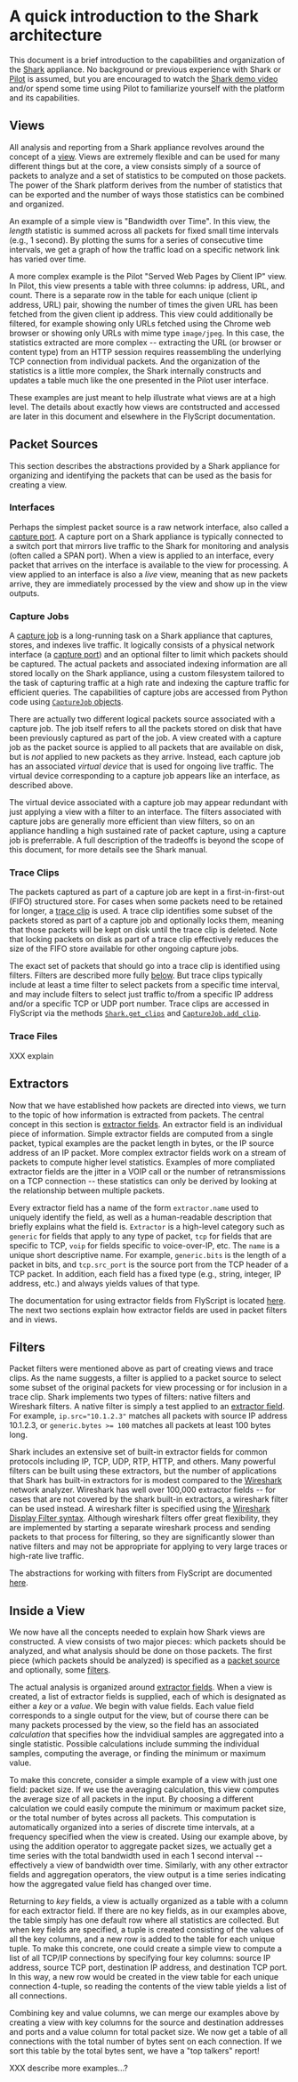A quick introduction to the Shark architecture
==============================================

This document is a brief introduction to the capabilities and
organization of the [Shark](glossary.html#shark) appliance.
No background or previous experience with Shark or
[Pilot](glossar.htmly#pilot)
is assumed, but you are encouraged to watch the
[Shark demo video](http://www.riverbed.com/us/media/demos_videos/product_demos/cascade_introduction.php)
and/or spend some time using Pilot to familiarize yourself with
the platform and its capabilities.

Views
-----

All analysis and reporting from a Shark appliance revolves around
the concept of a [view](glossary.html#view).
Views are extremely flexible and can be used for many different things
but at the core, a view consists simply of a source of packets to analyze
and a set of statistics to be computed on those packets.
The power of the Shark platform derives from the number of statistics
that can be exported and the number of ways those statistics can be
combined and organized.

An example of a simple view is "Bandwidth over Time".
In this view, the *length* statistic is summed across all packets
for fixed small time intervals (e.g., 1 second).
By plotting the sums for a series of consecutive time intervals,
we get a graph of how the traffic load on a specific network link
has varied over time.

A more complex example is the
Pilot "Served Web Pages by Client IP" view.
In Pilot, this view presents a table with three columns: ip address,
URL, and count.
There is a separate row in the table for each unique
(client ip address, URL) pair, showing the number of times the given
URL has been fetched from the given client ip address.
This view could additionally be filtered,
for example showing only URLs fetched using the Chrome web browser
or showing only URLs with mime type `image/jpeg`.
In this case, the statistics extracted are more complex --
extracting the URL (or browser or content type) from an HTTP session
requires reassembling the underlying TCP connection from individual packets.
And the organization of the statistics is a little more complex,
the Shark internally constructs and updates a table much like the
one presented in the Pilot user interface.

These examples are just meant to help illustrate what views are
at a high level.
The details about exactly how views are contstructed and accessed
are later in this document and elsewhere in the FlyScript documentation.

<a id="sources"></a>

Packet Sources
--------------

This section describes the abstractions provided by a Shark appliance
for organizing and identifying the packets that can be used as the basis
for creating a view.

### Interfaces

Perhaps the simplest packet source is a raw network interface,
also called a [capture port](glossary.html#captureport).
A capture port on a Shark appliance is typically connected to a
switch port that mirrors live traffic to the Shark for monitoring
and analysis (often called a SPAN port).
When a view is applied to an interface, every packet that arrives
on the interface is available to the view for processing.
A view applied to an interface is also a *live* view,
meaning that as new packets arrive, they are immediately
processed by the view and show up in the view outputs.


### Capture Jobs

A [capture job](glossary.html#capturejob) is a long-running task
on a Shark appliance
that captures, stores, and indexes live traffic.
It logically consists of a physical network interface
(a [capture port](glossary.html#captureport)) and an optional filter
to limit which packets should be captured.
The actual packets and associated indexing information are all
stored locally on the Shark appliance, using a custom filesystem
tailored to the task of capturing traffic at a high rate and indexing
the capture traffic for efficient queries.
The capabilities of capture jobs are accessed from Python code
using [`CaptureJob` objects](shark.html#capturejobobjects).

There are actually two different logical packets source associated with
a capture job.
The job itself refers to all the packets stored on disk that
have been previously captured as part of the job.
A view created with a capture job as the packet source is applied to all
packets that are available on disk, but is *not* applied to new
packets as they arrive.
Instead, each capture job has an associated *virtual device*
that is used for ongoing live traffic.
The virtual device corresponding to a capture job appears
like an interface, as described above.

The virtual device associated with a capture job may appear redundant
with just applying a view with a filter to an interface.
The filters associated with capture jobs are generally more efficient
than view filters, so on an appliance handling a high sustained
rate of packet capture, using a capture job is preferrable.
A full description of the tradeoffs is beyond the scope of this
document, for more details see the Shark manual.


### Trace Clips

The packets captured as part of a capture job are kept in a
first-in-first-out (FIFO) structured store.  For cases when some
packets need to be retained for longer, a
[trace clip](glossary.html#traceclip) is used.
A trace clip identifies some subset of the packets stored as part
of a capture job and optionally locks them, meaning that those packets
will be kept on disk until the trace clip is deleted.  Note that
locking packets on disk as part of a trace clip effectively reduces
the size of the FIFO store available for other ongoing capture jobs.

The exact set of packets that should go into a trace clip is identified
using filters.  Filters are described more fully [below](#filters).
But trace clips typically include at least a time filter to select
packets from a specific time interval, and may include filters to
select just traffic to/from a specific IP address and/or
a specific TCP or UDP port number.
Trace clips are accessed in FlyScript via the
methods
[`Shark.get_clips`](shark.html#method_rvbd_shark_Shark_get_clips)
and
[`CaptureJob.add_clip`](shark.html#method_rvbd_shark__source_CaptureJob_add_clip).

### Trace Files

XXX explain

<a id="extractors"></a>

Extractors
----------

Now that we have established how packets are directed into views,
we turn to the topic of how information is extracted from packets.
The central concept in this section is
[extractor fields](glossary.html#extractorfield).
An extractor field is an individual piece of information.
Simple extractor fields are computed from a single packet,
typical examples are the packet length in bytes,
or the IP source address of an IP packet.
More complex extractor fields work on a stream of packets
to compute higher level statistics.
Examples of more compliated extractor fields are the jitter
in a VOIP call or the number of retransmissions on a TCP connection --
these statistics can only be derived by looking at the relationship
between multiple packets.

Every extractor field has a name of the form
`extractor.name` used to uniquely identify the field,
as well as a human-readable description that briefly explains
what the field is.
`Extractor` is a high-level category such as
`generic` for fields that apply to any type of packet,
`tcp` for fields that are specific to TCP,
`voip` for fields specific to voice-over-IP, etc.
The `name` is a unique short descriptive name.
For example, `generic.bits` is the length of a packet in bits,
and `tcp.src_port` is the source port from the TCP header
of a TCP packet.
In addition, each field has a fixed type
(e.g., string, integer, IP address, etc.) and always yields
values of that type.

The documentation for using extractor fields from FlyScript is
located [here](shark.html#extractorobjects).
The next two sections explain how extractor fields are used
in packet filters and in views.

<a id="filters"></a>

Filters
-------

Packet filters were mentioned above as part of creating views and
trace clips.
As the name suggests, a filter is applied to a packet source to
select some subset of the original packets for view processing or
for inclusion in a trace clip.
Shark implements two types of filters: native filters and Wireshark filters.
A native filter is simply a test applied to an
[extractor field](#extractors).
For example, `ip.src="10.1.2.3"` matches all packets
with source IP address 10.1.2.3, or
`generic.bytes >= 100` matches all packets at least 100 bytes long.

Shark includes an extensive set of built-in extractor fields for
common protocols including IP, TCP, UDP, RTP, HTTP, and others.
Many powerful filters can be built using these extractors, but the
number of applications that Shark has built-in extractors for is
modest compared to the 
[Wireshark](http://www.wireshark.org) network analyzer.
Wireshark has well over 100,000 extractor fields -- for cases that
are not covered by the shark built-in extractors,
a wireshark filter can be used instead.
A wireshark filter is specified using the
[Wireshark Display Filter syntax](http://www.wireshark.org/docs/dfref/).
Although wireshark filters offer great flexibility,
they are implemented by starting a separate wireshark process and
sending packets to that process for filtering, so they are significantly
slower than native filters and may not be appropriate for applying to
very large traces or high-rate live traffic.


The abstractions for working with filters from FlyScript are
documented [here](XXX).

<a id="insideview"></a>

Inside a View
-------------

We now have all the concepts needed to explain how Shark views
are constructed.
A view consists of two major pieces:
which packets should be analyzed,
and what analysis should be done on those packets.
The first piece (which packets should be analyzed) is specified
as a [packet source](#sources) and optionally, some [filters](#filters).

The actual analysis is organized around [extractor fields](#extractors).
When a view is created, a list of extractor fields is supplied,
each of which is designated as either a *key* or a *value*.
We begin with value fields.
Each value field corresponds to a single output for the view,
but of course there can be many packets processed by the view,
so the field has an associated *calculation* that specifies how
the indvidiual samples are aggregated into a single statistic.
Possible calculations include summing the individual samples,
computing the average, or finding the minimum or maximum value.

To make this concrete,
consider a simple example of a view with just one field: packet size.
If we use the averaging calculation, this view computes the
average size of all packets in the input.
By choosing a different calculation we could easily compute the
minimum or maximum packet size, or the total number of bytes across
all packets.
This computation is automatically organized into a series of
discrete time intervals, at a frequency specified when the view is created.
Using our example above, by using the addition operator to aggregate
packet sizes, we actually get a time series with the total bandwidth
used in each 1 second interval -- effectively a view of bandwidth over time.
Similarly, with any other extractor fields and aggregation operators,
the view output is a time series indicating how the aggregated value
field has changed over time.

Returning to *key* fields,
a view is actually organized as a table with a column for each
extractor field.
If there are no key fields, as in our examples above,
the table simply has one default row where all statistics are
collected.
But when key fields are specified,
a tuple is created consisting of the values of all the key columns,
and a new row is added to the table for each unique tuple.
To make this concrete, one could create a simple view
to compute a list of all TCP/IP connections by specifying four
key columns: source IP address, source TCP port,
destination IP address, and destination TCP port.
In this way, a new row would be created in the view table for each
unique connection 4-tuple, so reading the contents of the view table
yields a list of all connections.

Combining key and value columns, we can merge our examples
above by creating a view with key columns for the source and
destination addresses and ports and a value column for total
packet size.
We now get a table of all connections with the total number
of bytes sent on each connection.
If we sort this table by the total bytes sent, 
we have a "top talkers" report!

XXX describe more examples...?
